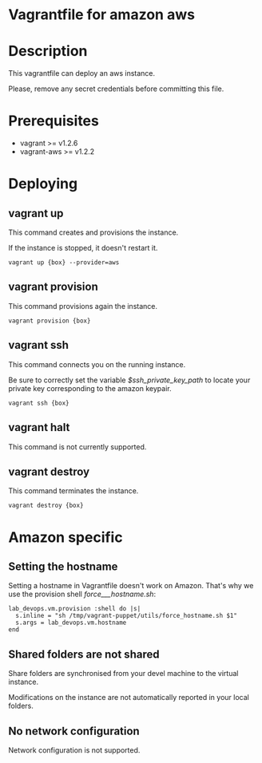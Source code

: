 Vagrantfile for amazon aws
================

# Description

This vagrantfile can deploy an aws instance.

Please, remove any secret credentials before committing this file.

# Prerequisites

 - vagrant >= v1.2.6
 - vagrant-aws >= v1.2.2

# Deploying
## vagrant up

This command creates and provisions the instance.

If the instance is stopped, it doesn't restart it.

    vagrant up {box} --provider=aws

## vagrant provision

This command provisions again the instance.

    vagrant provision {box}

## vagrant ssh

This command connects you on the running instance.

Be sure to correctly set the variable _$ssh_private_key_path_ to locate your private key corresponding to the amazon keypair.

    vagrant ssh {box}

## vagrant halt

This command is not currently supported.

## vagrant destroy

This command terminates the instance.

    vagrant destroy {box}

# Amazon specific
## Setting the hostname

Setting a hostname in Vagrantfile doesn't work on Amazon. That's why we use the provision shell _force___hostname.sh_:

    lab_devops.vm.provision :shell do |s|
      s.inline = "sh /tmp/vagrant-puppet/utils/force_hostname.sh $1"
      s.args = lab_devops.vm.hostname
    end

## Shared folders are not shared

Share folders are synchronised from your devel machine to the virtual instance.

Modifications on the instance are not automatically reported in your local folders.

## No network configuration

Network configuration is not supported.
